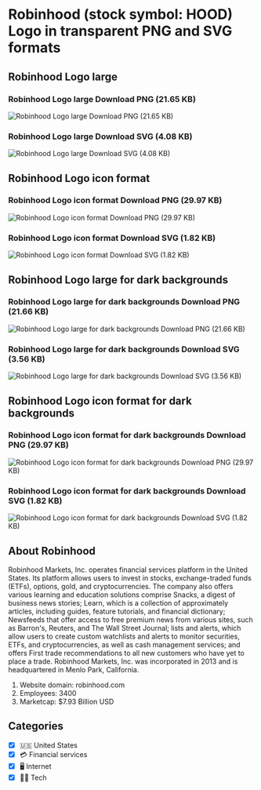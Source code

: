 # Robinhood (stock symbol: HOOD) Logo in transparent PNG and SVG formats

## Robinhood Logo large

### Robinhood Logo large Download PNG (21.65 KB)

![Robinhood Logo large Download PNG (21.65 KB)](/img/orig/HOOD_BIG-3b55493c.png)

### Robinhood Logo large Download SVG (4.08 KB)

![Robinhood Logo large Download SVG (4.08 KB)](/img/orig/HOOD_BIG-ab1c5ae6.svg)

## Robinhood Logo icon format

### Robinhood Logo icon format Download PNG (29.97 KB)

![Robinhood Logo icon format Download PNG (29.97 KB)](/img/orig/HOOD-3f9aec90.png)

### Robinhood Logo icon format Download SVG (1.82 KB)

![Robinhood Logo icon format Download SVG (1.82 KB)](/img/orig/HOOD-a4de0f0c.svg)

## Robinhood Logo large for dark backgrounds

### Robinhood Logo large for dark backgrounds Download PNG (21.66 KB)

![Robinhood Logo large for dark backgrounds Download PNG (21.66 KB)](/img/orig/HOOD_BIG.D-c4399349.png)

### Robinhood Logo large for dark backgrounds Download SVG (3.56 KB)

![Robinhood Logo large for dark backgrounds Download SVG (3.56 KB)](/img/orig/HOOD_BIG.D-22f845b2.svg)

## Robinhood Logo icon format for dark backgrounds

### Robinhood Logo icon format for dark backgrounds Download PNG (29.97 KB)

![Robinhood Logo icon format for dark backgrounds Download PNG (29.97 KB)](/img/orig/HOOD.D-85bac2a0.png)

### Robinhood Logo icon format for dark backgrounds Download SVG (1.82 KB)

![Robinhood Logo icon format for dark backgrounds Download SVG (1.82 KB)](/img/orig/HOOD.D-5fc70b6a.svg)

## About Robinhood

Robinhood Markets, Inc. operates financial services platform in the United States. Its platform allows users to invest in stocks, exchange-traded funds (ETFs), options, gold, and cryptocurrencies. The company also offers various learning and education solutions comprise Snacks, a digest of business news stories; Learn, which is a collection of approximately articles, including guides, feature tutorials, and financial dictionary; Newsfeeds that offer access to free premium news from various sites, such as Barron's, Reuters, and The Wall Street Journal; lists and alerts, which allow users to create custom watchlists and alerts to monitor securities, ETFs, and cryptocurrencies, as well as cash management services; and offers First trade recommendations to all new customers who have yet to place a trade. Robinhood Markets, Inc. was incorporated in 2013 and is headquartered in Menlo Park, California.

1. Website domain: robinhood.com
2. Employees: 3400
3. Marketcap: $7.93 Billion USD


## Categories
- [x] 🇺🇸 United States
- [x] 💳 Financial services
- [x] 🖥️ Internet
- [x] 👩‍💻 Tech
